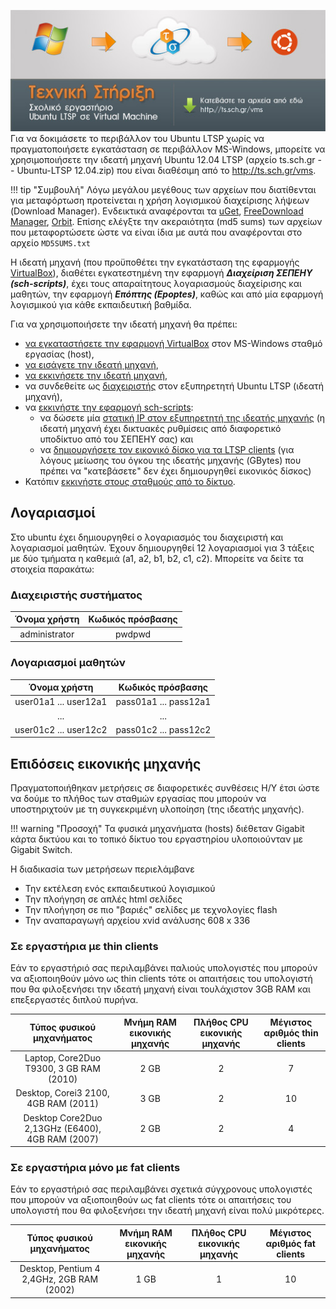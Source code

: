 [*![](Ts_promo_ubuntu-VM.jpg)*](Ts_promo_ubuntu-VM.jpg)
Για να δοκιμάσετε το περιβάλλον του Ubuntu LTSP χωρίς να πραγματοποιήσετε 
εγκατάσταση σε περιβάλλον MS-Windows, μπορείτε να χρησιμοποιήσετε την ιδεατή μηχανή
Ubuntu 12.04 LTSP (αρχείο ts.sch.gr -- Ubuntu-LTSP 12.04.zip) που είναι
διαθέσιμη από το <http://ts.sch.gr/vms>.

!!! tip "Συμβουλή"
    Λόγω μεγάλου μεγέθους των αρχείων που διατίθενται για μεταφόρτωση προτείνεται η χρήση λογισμικού διαχείρισης λήψεων (Download Manager). Ενδεικτικά αναφέρονται τα [uGet](https://ugetdm.com/), [FreeDownload Manager](https://www.freedownloadmanager.org/), [Orbit](https://orbit.en.uptodown.com/windows).
    Επίσης ελέγξτε την ακεραιότητα (md5 sums) των αρχείων που μεταφορτώσετε ώστε να είναι ίδια με αυτά που αναφέρονται στο αρχείο `MD5SUMS.txt`

Η ιδεατή μηχανή (που προϋποθέτει την εγκατάσταση της εφαρμογής [VirtualBox](../Προχωρημένα/VirtualBox.md)),
διαθέτει εγκατεστημένη την εφαρμογή ***Διαχείριση ΣΕΠΕΗΥ (sch-scripts)***, έχει τους απαραίτητους
λογαριασμούς διαχείρισης και μαθητών, την εφαρμογή ***Επόπτης (Epoptes)***, καθώς και από
μία εφαρμογή λογισμικού για κάθε εκπαιδευτική βαθμίδα.

Για να χρησιμοποιήσετε την ιδεατή μηχανή θα πρέπει:

  - [να εγκαταστήσετε την εφαρμογή
    VirtualBox](../Προχωρημένα/VirtualBox.md#εγκατάσταση)
    στον MS-Windows σταθμό εργασίας (host),
  - [να εισάγετε την ιδεατή
    μηχανή](../Προχωρημένα/VirtualBox.md#εισαγωγή-εικονικών-μηχανών),
  - [να εκκινήσετε την ιδεατή
    μηχανή](../Προχωρημένα/VirtualBox.md#χρήση-του-περιβάλλοντος-virtualbox),
  - να συνδεθείτε ως [διαχειριστής](#διαχειριστής-συστήματος)
    στον εξυπηρετητή Ubuntu LTSP (ιδεατή μηχανή),
  - να [εκκινήστε την εφαρμογή
    sch-scripts](../sch-scripts/Εκκίνηση_της_εφαρμογής.md):
      - να δώσετε μία [στατική IP στον εξυπηρετητή της ιδεατής
        μηχανής](../sch-scripts/Ρύθμιση_σύνδεσης_δικτύου.md) (η
        ιδεατή μηχανή έχει δικτυακές ρυθμίσεις από διαφορετικό
        υποδίκτυο από του ΣΕΠΕΗΥ σας) και
      - να [δημιουργήσετε τον εικονικό δίσκο για τα LTSP
        clients](../sch-scripts/Δημοσίευση_εικονικού_δίσκου.md)
        (για λόγους μείωσης του όγκου της ιδεατής μηχανής (GBytes) που
        πρέπει να "κατεβάσετε" δεν έχει δημιουργηθεί εικονικός δίσκος)
  - Κατόπιν [εκκινήστε στους σταθμούς από το
    δίκτυο](Εκκίνηση_από_το_δίκτυο/index.md).



## Λογαριασμοί

Στο ubuntu έχει δημιουργηθεί ο λογαριασμός του διαχειριστή και
λογαριασμοί μαθητών. Έχουν δημιουργηθεί 12 λογαριασμοί για 3
τάξεις με δύο τμήματα η καθεμιά (a1, a2, b1, b2, c1, c2). Μπορείτε να
δείτε τα στοιχεία παρακάτω:

### Διαχειριστής συστήματος

|  Όνομα χρήστη | Κωδικός πρόσβασης |
|:-------------:|:-----------------:|
| administrator |       pwdpwd      |

### Λογαριασμοί μαθητών

|      Όνομα χρήστη      |    Κωδικός πρόσβασης   |
|:----------------------:|:----------------------:|
| user01a1 ... user12a1  | pass01a1 ... pass12a1  |
|          ...           |          ...           |
| user01c2 ... user12c2  | pass01c2 ... pass12c2  |

## Επιδόσεις εικονικής μηχανής

Πραγματοποιήθηκαν μετρήσεις σε διαφορετικές συνθέσεις Η/Υ έτσι ώστε να
δούμε το πλήθος των σταθμών εργασίας που μπορούν να υποστηριχτούν με
τη συγκεκριμένη υλοποίηση (της ιδεατής μηχανής).

!!! warning "Προσοχή"
    Τα φυσικά μηχανήματα (hosts) διέθεταν Gigabit κάρτα δικτύου και το τοπικό δίκτυο του εργαστηρίου υλοποιούνταν με Gigabit Switch.

Η διαδικασία των μετρήσεων περιελάμβανε

  - Την εκτέλεση ενός εκπαιδευτικού λογισμικού
  - Την πλοήγηση σε απλές html σελίδες
  - Την πλοήγηση σε πιο "βαριές" σελίδες με τεχνολογίες flash
  - Την αναπαραγωγή αρχείου xvid ανάλυσης 608 x 336

### Σε εργαστήρια με thin clients

Εάν το εργαστήριό σας περιλαμβάνει παλιούς υπολογιστές που μπορούν να
αξιοποιηθούν μόνο ως thin clients τότε οι απαιτήσεις του υπολογιστή
που θα φιλοξενήσει την ιδεατή μηχανή είναι τουλάχιστον 3GB RAM και
επεξεργαστές διπλού πυρήνα.

|             Τύπος φυσικού μηχανήματος             | Μνήμη RAM εικονικής μηχανής  | Πλήθος CPU εικονικής μηχανής  | Μέγιστος αριθμός thin clients  |
|:-------------------------------------------------:|:----------------------------:|:-----------------------------:|:------------------------------:|
|      Laptop, Core2Duo T9300, 3 GB RAM (2010)      |             2 GB             |               2               |               7                |
|       Desktop, Corei3 2100, 4GB RAM (2011)        |             3 GB             |               2               |               10               |
| Desktop Core2Duo 2,13GHz (E6400), 4GB RAM (2007)  |             2 GB             |               2               |               4                |                                          |

### Σε εργαστήρια μόνο με fat clients

Εάν το εργαστήριό σας περιλαμβάνει σχετικά σύγχρονους υπολογιστές που
μπορούν να αξιοποιηθούν ως fat clients τότε οι απαιτήσεις του
υπολογιστή που θα φιλοξενήσει την ιδεατή μηχανή είναι πολύ
μικρότερες.

|         Τύπος φυσικού μηχανήματος          | Μνήμη RAM εικονικής μηχανής  | Πλήθος CPU εικονικής μηχανής  | Μέγιστος αριθμός fat clients  |
|:------------------------------------------:|:----------------------------:|:-----------------------------:|:-----------------------------:|
| Desktop, Pentium 4 2,4GHz, 2GB RAM (2002)  |             1 GB             |               1               |              10               |
